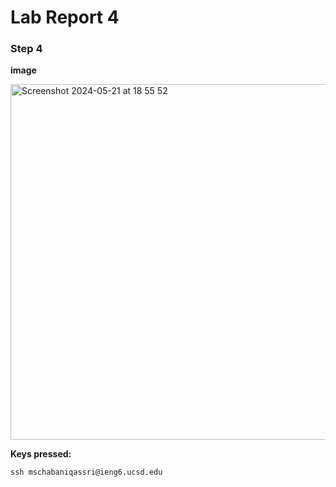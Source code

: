 # Lab Report 4 

### Step 4

**image**

<img width="569" alt="Screenshot 2024-05-21 at 18 55 52" src="https://github.com/glowone/cse15l-lab-reports/assets/146388424/a23347b2-a39f-4a2a-b4c6-93703f5748d0">

**Keys pressed:**

``ssh mschabaniqassri@ieng6.ucsd.edu``

